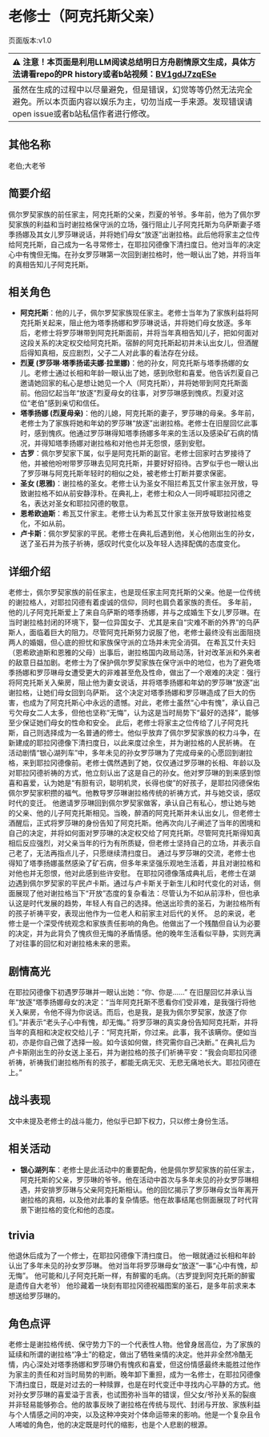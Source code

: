 # 老修士（阿克托斯父亲）
页面版本:v1.0
 

| :warning: 注意！本页面是利用LLM阅读总结明日方舟剧情原文生成，具体方法请看repo的PR history或者b站视频：[BV1gdJ7zqESe](https://www.bilibili.com/video/BV1gdJ7zqESe/)         |
|:----------------------------|
| 虽然在生成的过程中以尽量避免，但是错误，幻觉等等仍然无法完全避免。所以本页面内容以娱乐为主，切勿当成一手来源。发现错误请open issue或者b站私信作者进行修改。|



## 其他名称
老伯;大老爷
## 简要介绍
佩尔罗契家族的前任家主，阿克托斯的父亲，烈夏的爷爷。多年前，他为了佩尔罗契家族的利益和当时谢拉格保守派的立场，强行阻止儿子阿克托斯为乌萨斯妻子塔季扬娜及其女儿罗莎琳说话，并将她们母女“放逐”出谢拉格。此后他将家主之位传给阿克托斯，自己成为一名寻常修士，在耶拉冈德像下清扫度日。他对当年的决定心中有愧但无悔。在孙女罗莎琳第一次回到谢拉格时，他一眼认出了她，并将当年的真相告知儿子阿克托斯。
## 相关角色
-   **阿克托斯**：他的儿子，佩尔罗契家族现任家主。老修士当年为了家族利益将阿克托斯关起来，阻止他为塔季扬娜和罗莎琳说话，并将她们母女放逐。多年后，老修士将罗莎琳带到阿克托斯面前，并将当年真相告知儿子，把如何面对这段关系的决定权交给阿克托斯。宿醉的阿克托斯起初并未认出女儿，但酒醒后得知真相，反应剧烈，父子二人对此事的看法存在分歧。
-   **烈夏 (罗莎琳·塔季扬诺夫娜·拉里娜)**：他的孙女，阿克托斯与塔季扬娜的女儿。老修士通过长相和年龄一眼认出了她，感到欣慰和喜爱。他告诉烈夏自己邀请她回家的私心是想让她见一个人（阿克托斯），并将她带到阿克托斯面前。他回忆起当年“放逐”烈夏母女的往事，对罗莎琳感到愧疚。烈夏对这位“老伯”感到亲切和信任。
-   **塔季扬娜 (烈夏母亲)**：他的儿媳，阿克托斯的妻子，罗莎琳的母亲。多年前，老修士为了家族将她和年幼的罗莎琳“放逐”出谢拉格。老修士在旧屋回忆此事时，感到愧疚。他通过罗莎琳得知塔季扬娜多年来的生活以及感染矿石病的情况，并得知塔季扬娜对谢拉格和对他也并无怨恨，感到安慰。
-   **古罗**：佩尔罗契家下属，似乎是阿克托斯的副官。老修士回家时古罗接待了他，并被他吩咐带罗莎琳去见阿克托斯，并要好好招待。古罗似乎也一眼认出了罗莎琳与阿克托斯年轻时的相似之处，被老修士打断并要求保密。
-   **圣女 (恩雅)**：谢拉格的圣女。老修士认为圣女不阻拦希瓦艾什家主张开放，导致谢拉格不如从前安静淳朴。在典礼上，老修士和众人一同呼喊耶拉冈德之名，表达对圣女和耶拉冈德的敬意。
-   **恩希欧迪斯**：希瓦艾什家主。老修士认为希瓦艾什家主张开放导致谢拉格变化，不如从前。
-   **卢卡斯**：佩尔罗契家的平民。老修士在典礼后遇到他，关心他刚出生的孙女，送了圣石并为孩子祈祷，感叹时代变化以及年轻人选择配偶的态度变化。
## 详细介绍
老修士，佩尔罗契家族的前任家主，也是现任家主阿克托斯的父亲。他是一位传统的谢拉格人，对耶拉冈德有着虔诚的信仰，同时也肩负着家族的责任。
多年前，他的儿子阿克托斯爱上了来自乌萨斯的塔季扬娜，并与之成婚生下女儿罗莎琳。在当时谢拉格封闭的环境下，娶一位异国女子、尤其是来自“灾难不断的外界”的乌萨斯人，面临着巨大的阻力。尽管阿克托斯努力说服了他，老修士最终没有出面阻挠两人的婚姻，但心底的担忧和家族保守派的立场并未完全消弭。
在希瓦艾什夫妇（恩希欧迪斯和恩雅的父母）出事后，谢拉格国内政局动荡，针对改革派和外来者的敌意日益加剧。老修士为了保护佩尔罗契家族在保守派中的地位，也为了避免塔季扬娜和罗莎琳母女遭受更大的非难甚至危及性命，做出了一个艰难的决定：强行将阿克托斯关入柴房，阻止他为妻女说话，并将塔季扬娜和年幼的罗莎琳“放逐”出谢拉格，让她们母女回到乌萨斯。
这个决定对塔季扬娜和罗莎琳造成了巨大的伤害，也成为了阿克托斯心中永远的遗憾。对此，老修士虽然“心中有愧”，承认自己亏欠母女二人太多，但他也坚称“无悔”，认为这是当时局势下“最好的选择”，能够至少保证她们母女的性命和安全。
此后，老修士将家主之位传给了儿子阿克托斯，自己则选择成为一名普通的修士。他似乎放弃了佩尔罗契家族的权力斗争，在新建成的耶拉冈德像下清扫度日，以此来度过余生，并为谢拉格的人民祈祷。
在活动剧情“银心湖列车”中，多年未见的孙女罗莎琳为了完成母亲的心愿回到谢拉格，来到耶拉冈德像前。老修士偶然遇到了她，仅仅通过罗莎琳的长相、年龄以及对耶拉冈德祈祷的方式，他立刻认出了这是自己的孙女。他对罗莎琳的到来感到惊喜和喜爱，认为她是“有胆有识，聪明机灵，长得也俊”的好孩子，是耶拉冈德保佑佩尔罗契家积攒的福气。他教导罗莎琳谢拉格传统的祈祷方式，并与她交谈，感叹时代的变迁。
他邀请罗莎琳回到佩尔罗契家做客，承认自己有私心，想让她与她的父亲、他的儿子阿克托斯相见。当晚，醉酒的阿克托斯并未认出女儿，但老修士酒醒后，正式将罗莎琳的身份告知了阿克托斯。他再次向儿子阐述了当年的困境和自己的决定，并将如何面对罗莎琳的决定权交给了阿克托斯。尽管阿克托斯得知真相后反应强烈，对父亲当年的行为有所质疑，但老修士坚持自己的立场，并表示自己老了，无法再指点儿子，只愿继续清扫度日。
通过与罗莎琳的交流，老修士也得知了塔季扬娜虽然感染了矿石病，但多年来坚强乐观地生活着，并且对谢拉格和对他也并无怨恨，他对此感到些许安慰。
在耶拉冈德像落成典礼后，老修士在湖边遇到佩尔罗契家的平民卢卡斯。通过与卢卡斯关于新生儿和时代变化的对话，侧面展现了他对谢拉格当下“开放”态度的复杂看法：尽管认为不如从前淳朴，但也承认这是时代发展的趋势，年轻人有自己的选择。他送出珍贵的圣石，为谢拉格所有的孩子祈祷平安，表现出他作为一位老人和前家主对后代的关怀。
总的来说，老修士是一个深受传统观念和家族责任影响的角色。他做出了一个残酷但自认为必要的决定，并为此背负了愧疚但无悔的矛盾情感。他的晚年生活看似平静，实则充满了对往事的回忆和对谢拉格未来的思索。
## 剧情高光
在耶拉冈德像下初遇罗莎琳并一眼认出她：“你、你是......”
在旧屋回忆并承认当年“放逐”塔季扬娜母女的决定：“当年阿克托斯不愿看你们受非难，是我强行将他关入柴房，令他不得为你说话。而后，也是我，是我为佩尔罗契家，放逐了你们。”并表示“老头子心中有愧，却无悔。”
将罗莎琳的真实身份告知阿克托斯，并将当年的真相和决定权交给儿子：“阿克托斯，你过来。此事，我不该瞒你。便如当初，亦是你自己做了选择一般。如今该如何做，终究需你自己决断。”
在典礼后为卢卡斯刚出生的孙女送上圣石，并为谢拉格的孩子们祈祷平安：“我会向耶拉冈德祈祷，祈祷我们谢拉格所有的孩子，都能无病无灾、无悲无痛地长大。耶拉冈德在上。”
## 战斗表现
文中未提及老修士的战斗能力，他似乎已卸下权力，只以修士身份生活。
## 相关活动
-   **银心湖列车**：老修士是此活动中的重要配角，他是佩尔罗契家族的前任家主，阿克托斯的父亲，罗莎琳的爷爷。他在活动中首次与多年未见的孙女罗莎琳相遇，并安排罗莎琳与父亲阿克托斯相认。他的回忆揭示了罗莎琳母女当年离开谢拉格的真相，以及他对此事的复杂情感。他在故事结尾也侧面展现了时代背景下谢拉格的变化和他的态度。
## trivia
他退休后成为了一个修士，在耶拉冈德像下清扫度日。
他一眼就通过长相和年龄认出了多年未见的孙女罗莎琳。
他对当年将罗莎琳母女“放逐”一事“心中有愧，却无悔”。
他可能和儿子阿克托斯一样，有醉蜜的毛病。（古罗提到阿克托斯的醉蜜是遗传自大老爷）
他珍藏着一块刻有耶拉冈德祝福图案的圣石，是多年前求来本想送给罗莎琳的。
## 角色点评
老修士是谢拉格传统、保守势力下的一个代表性人物。他曾身居高位，为了家族的延续和所谓的谢拉格“净土”的稳定，做出了牺牲亲情的决定。他并非全然冷酷无情，内心深处对塔季扬娜和罗莎琳仍有愧疚和喜爱，但这份情感最终未能胜过他作为家主的责任和对当时局势的判断。晚年卸下重担，成为一名修士，在耶拉冈德像下清扫度日，既是对过去的一种赎罪，也是在时代变迁中寻找内心平静的方式。他对孙女罗莎琳的喜爱溢于言表，也试图弥补当年的错误，但父女/爷孙关系的裂痕并非轻易能够弥合。他的故事反映了谢拉格在传统与现代、封闭与开放、家族利益与个人情感之间的冲突，以及这种冲突对个体命运带来的影响。他是一个复杂且令人唏嘘的角色，他的决定既是时代的缩影，也是个人悲剧的根源。